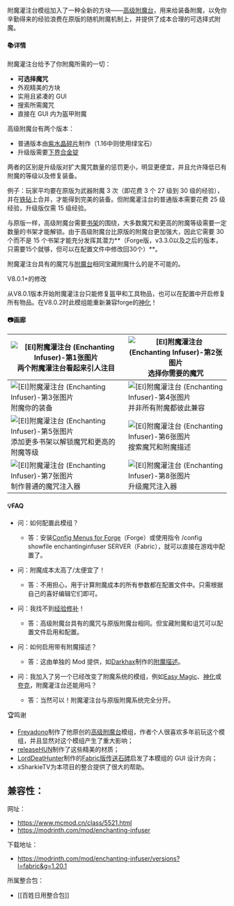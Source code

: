 附魔灌注台模组加入了一种全新的方块——[高级附魔台](https://www.mcmod.cn/item/552593.html "高级附魔台")，用来给装备附魔，以免你辛勤得来的经验浪费在原版的随机附魔机制上，并提供了成本合理的可选择式附魔。

#### 📚详情

附魔灌注台给予了你附魔所需的一切：

- **可选择魔咒**
- 外观精美的方块
- 实用且紧凑的 GUI
- 搜索所需魔咒
- 直接在 GUI 内为盔甲附魔

高级附魔台有两个版本：

- 普通版本由[紫水晶碎片](https://www.mcmod.cn/item/463183.html "紫水晶碎片")制作（1.16中则使用绿宝石）
- 升级版需要[下界合金锭](https://www.mcmod.cn/item/206970.html "下界合金锭")

两者的区别是升级版对扩大魔咒数量的惩罚更小，明显更便宜，并且允许降低已有附魔的等级以及修复装备。

例子：玩家平均要在原版为武器附魔 3 次（即花费 3 个 27 级到 30 级的经验），并在[铁砧](https://www.mcmod.cn/item/45.html "铁砧")上合并，才能得到完美的装备。但附魔灌注台的普通版本需要花费 25 级经验，升级版仅需 15 级经验。

与原版一样，高级附魔台需要[书架](https://www.mcmod.cn/item/30.html "书架")的围绕，大多数魔咒和更高的附魔等级需要一定数量的书架才能解锁。由于高级附魔台比原版的附魔台更加强大，因此它需要 30 个而不是 15 个书架才能充分发挥其潜力**（Forge版，v3.3.0以及之后的版本，只需要15个就够，但可以在配置文件中修改回30个）**。

附魔灌注台具有的魔咒与[附魔台](https://www.mcmod.cn/item/53.html "附魔台")相同宝藏附魔什么的是不可能的。

V8.0.1+的修改

从V8.0.1版本开始附魔灌注台只能修复盔甲和工具物品，也可以在配置中开启修复所有物品。在V8.0.2时此模组能重新兼容forge的[神化](https://www.mcmod.cn/class/1708.html "神化")！  

#### 📷画廊


| ![[EI]附魔灌注台 (Enchanting Infuser)-第1张图片](https://i.mcmod.cn/editor/upload/20220122/1642818511_344517_LGUJ.webp)两个附魔灌注台看起来引人注目      | ![[EI]附魔灌注台 (Enchanting Infuser)-第2张图片](https://i.mcmod.cn/editor/upload/20220122/1642818756_344517_CiSo.webp)选择你需要的魔咒    |
| --------------------------------------------------------------------------------------------------------------------------------- | ------------------------------------------------------------------------------------------------------------------------- |
| ![[EI]附魔灌注台 (Enchanting Infuser)-第3张图片](https://i.mcmod.cn/editor/upload/20220122/1642818719_344517_xguA.webp)附魔你的装备              | ![[EI]附魔灌注台 (Enchanting Infuser)-第4张图片](https://i.mcmod.cn/editor/upload/20220122/1642818900_344517_OAKv.webp)并非所有附魔都彼此兼容 |
| ![[EI]附魔灌注台 (Enchanting Infuser)-第5张图片](https://i.mcmod.cn/editor/upload/20220122/1642819001_344517_MsWH.webp)添加更多书架以解锁魔咒和更高的附魔等级 | ![[EI]附魔灌注台 (Enchanting Infuser)-第6张图片](https://i.mcmod.cn/editor/upload/20220122/1642819023_344517_bpHc.webp)搜索魔咒和附魔描述   |
| ![[EI]附魔灌注台 (Enchanting Infuser)-第7张图片](https://i.mcmod.cn/editor/upload/20220122/1642819044_344517_BETI.webp)制作普通的魔咒注入器          | ![[EI]附魔灌注台 (Enchanting Infuser)-第8张图片](https://i.mcmod.cn/editor/upload/20220122/1642819066_344517_iDUu.webp)升级魔咒注入器     |

#### 💡FAQ

- 问：如何配置此模组？
  - 答：安装[Config Menus for Forge](https://www.mcmod.cn/class/5220.html "Config Menus for Forge")（Forge）或使用指令 /config showfile enchantinginfuser SERVER（Fabric），就可以直接在游戏中配置了。

- 问：附魔成本太高了/太便宜了！
  - 答：不用担心，用于计算附魔成本的所有参数都在配置文件中。只需根据自己的喜好编辑它们即可。

- 问：我找不到[经验修补](https://www.mcmod.cn/item/36388.html "经验修补")！
  - 答：高级附魔台具有的魔咒与原版附魔台相同。但宝藏附魔和诅咒可以配置文件启用和配置。

- 问：如何启用带有附魔描述？
  - 答：这由单独的 Mod 提供，如[Darkhax](https://www.mcmod.cn/author/21896.html)制作的[附魔描述](https://www.mcmod.cn/class/1945.html)。

- 问：我加入了另一个已经改变了附魔系统的模组，例如[Easy Magic](https://www.mcmod.cn/class/5606.html "Easy Magic")、[神化](https://www.mcmod.cn/class/1708.html)或[夸克](https://www.mcmod.cn/class/527.html)，附魔灌注台还能用吗？
  - 答：当然可以！附魔灌注台与原版附魔系统完全分开。

🏆鸣谢

- [Freyadono](https://www.mcmod.cn/author/22528.html)制作了他原创的[高级附魔台](https://www.mcmod.cn/class/1314.html)模组，作者个人很喜欢多年前玩这个模组，并且显然对这个模组产生了重大影响；
- [releaseHUN](https://www.mcmod.cn/author/25861.html)制作了这些精美的材质；
- [LordDeatHunter](https://www.mcmod.cn/author/23907.html)制作的[Fabric版传送石碑](https://www.mcmod.cn/class/4333.html)启发了本模组的 GUI 设计方向；
- xSharkieTV为本项目的整合提供了很大的帮助。

兼容性：
- 

网址：
- https://www.mcmod.cn/class/5521.html
- https://modrinth.com/mod/enchanting-infuser

下载地址：
- https://modrinth.com/mod/enchanting-infuser/versions?l=fabric&g=1.20.1

所属整合包：
- [[百姓日用整合包]]